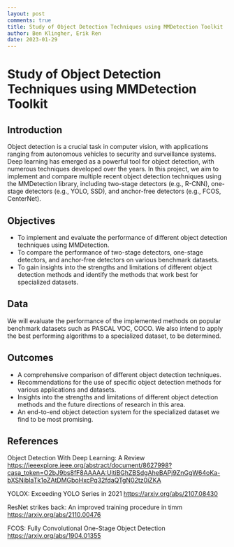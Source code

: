 ```yaml
---
layout: post
comments: true
title: Study of Object Detection Techniques using MMDetection Toolkit
author: Ben Klingher, Erik Ren
date: 2023-01-29
---
```


# Study of Object Detection Techniques using MMDetection Toolkit

## Introduction
Object detection is a crucial task in computer vision, with applications ranging from autonomous vehicles to security and surveillance systems. Deep learning has emerged as a powerful tool for object detection, with numerous techniques developed over the years. In this project, we aim to implement and compare multiple recent object detection techniques using the MMDetection library, including two-stage detectors (e.g., R-CNN), one-stage detectors (e.g., YOLO, SSD), and anchor-free detectors (e.g., FCOS, CenterNet).

## Objectives

* To implement and evaluate the performance of different object detection techniques using MMDetection.
* To compare the performance of two-stage detectors, one-stage detectors, and anchor-free detectors on various benchmark datasets.
* To gain insights into the strengths and limitations of different object detection methods and identify the methods that work best for specialized datasets.

## Data

We will evaluate the performance of the implemented methods on popular benchmark datasets such as PASCAL VOC, COCO. We also intend to apply the best performing algorithms to a specialized dataset, to be determined.

## Outcomes

* A comprehensive comparison of different object detection techniques.
* Recommendations for the use of specific object detection methods for various applications and datasets.
* Insights into the strengths and limitations of different object detection methods and the future directions of research in this area.
* An end-to-end object detection system for the specialized dataset we find to be most promising.

## References

Object Detection With Deep Learning: A Review
https://ieeexplore.ieee.org/abstract/document/8627998?casa_token=O2bJ9bs8fF8AAAAA:UitiBGhZBSdgAheBAPj9ZnGgW64oKa-bXSNibIaTk1oZAtDMGboHxcPq32fdaQTgN02tz0iZKA

YOLOX: Exceeding YOLO Series in 2021
https://arxiv.org/abs/2107.08430

ResNet strikes back: An improved training procedure in timm
https://arxiv.org/abs/2110.00476

FCOS: Fully Convolutional One-Stage Object Detection
https://arxiv.org/abs/1904.01355

